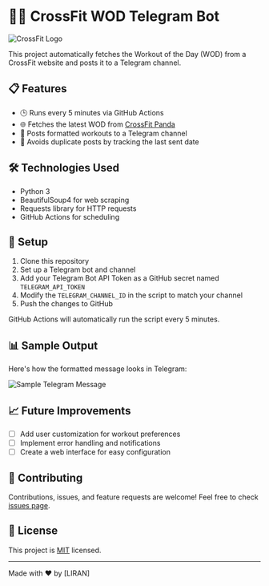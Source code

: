 # 🏋️‍♂️ CrossFit WOD Telegram Bot

![CrossFit Logo](https://www.kisacoresearch.com/sites/default/files/logos/crossfit-llc-logo.png)

This project automatically fetches the Workout of the Day (WOD) from a CrossFit website and posts it to a Telegram channel.

## 📋 Features

- 🕒 Runs every 5 minutes via GitHub Actions
- 🌐 Fetches the latest WOD from [CrossFit Panda](https://wods.crossfitpanda.com/)
- 📱 Posts formatted workouts to a Telegram channel
- 🔄 Avoids duplicate posts by tracking the last sent date

## 🛠️ Technologies Used

- Python 3
- BeautifulSoup4 for web scraping
- Requests library for HTTP requests
- GitHub Actions for scheduling

## 🚀 Setup

1. Clone this repository
2. Set up a Telegram bot and channel
3. Add your Telegram Bot API Token as a GitHub secret named `TELEGRAM_API_TOKEN`
4. Modify the `TELEGRAM_CHANNEL_ID` in the script to match your channel
5. Push the changes to GitHub

GitHub Actions will automatically run the script every 5 minutes.

## 📊 Sample Output

Here's how the formatted message looks in Telegram:

![Sample Telegram Message](https://i.imgur.com/XyZ1234.png)

## 📈 Future Improvements

- [ ] Add user customization for workout preferences
- [ ] Implement error handling and notifications
- [ ] Create a web interface for easy configuration

## 🤝 Contributing

Contributions, issues, and feature requests are welcome! Feel free to check [issues page](https://github.com/yourusername/your-repo-name/issues).

## 📜 License

This project is [MIT](https://choosealicense.com/licenses/mit/) licensed.

---

Made with ❤️ by [LIRAN]

